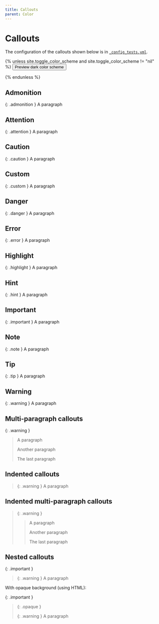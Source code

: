 ```yaml
---
title: Callouts
parent: Color
---
```


# Callouts

The configuration of the callouts shown below is in [`_config_tests.yml`](https://github.com/gigamaster/ui-theme-doc/blob/callouts/_config_tests.yml).

{% unless site.toggle_color_scheme and site.toggle_color_scheme != "nil"  %}
<button class="btn js-toggle-dark-mode">Preview dark color scheme</button>

<script>
const toggleDarkMode = document.querySelector('.js-toggle-dark-mode');

jtd.addEvent(toggleDarkMode, 'click', function(){
  if (jtd.getTheme() === 'dark') {
    jtd.setTheme('light');
    toggleDarkMode.textContent = 'Preview dark color scheme';
  } else {
    jtd.setTheme('dark');
    toggleDarkMode.textContent = 'Return to the light side';
  }
});
</script>
{% endunless %}

## Admonition

{: .admonition }
A paragraph

## Attention

{: .attention }
A paragraph

## Caution

{: .caution }
A paragraph

## Custom

{: .custom }
A paragraph

## Danger

{: .danger }
A paragraph

## Error

{: .error }
A paragraph

## Highlight

{: .highlight }
A paragraph

## Hint

{: .hint }
A paragraph

## Important

{: .important }
A paragraph

## Note

{: .note }
A paragraph

## Tip

{: .tip }
A paragraph

## Warning

{: .warning }
A paragraph

## Multi-paragraph callouts

{: .warning }
> A paragraph
>
> Another paragraph
>
> The last paragraph

## Indented callouts

> {: .warning }
  A paragraph

  
## Indented multi-paragraph callouts

> {: .warning }
> > A paragraph
> >
> > Another paragraph
> >
> > The last paragraph

## Nested callouts

{: .important }
> <div markdown="block">
> {: .warning }
> A paragraph
> </div>

With opaque background (using HTML):

{: .important }
> {: .opaque }
> <div markdown="block">
> {: .warning }
> A paragraph
> </div>
